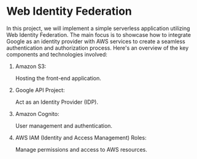 #                                        **Web Identity Federation**




In this project, we will implement a simple serverless application utilizing Web Identity Federation. The main focus is to showcase how to integrate 
Google as an identity provider with AWS services to create a seamless authentication and authorization process. 
Here's an overview of the key components and technologies involved:

1. Amazon S3: 

   Hosting the front-end application.

3. Google API Project:

   Act as an Identity Provider (IDP).

4. Amazon Cognito:

   User management and authentication.

5. AWS IAM (Identity and Access Management) Roles:

   Manage permissions and access to AWS resources.


